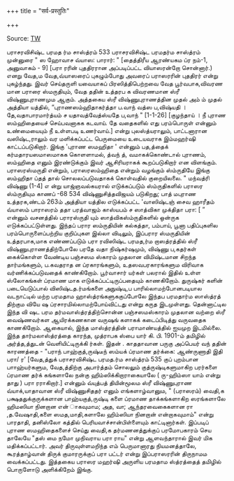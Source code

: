 +++
title = "सर्व-प्रस्तुतिः"

+++

Source: [TW](https://ia801202.us.archive.org/7/items/parasara-visista-parama-dharma-sastra/Parasara-Visista-Parama-Dharma-Sastra.pdf)

பராசரவிசிஷ்ட பரமத ர்ம சாஸ்த்ரம் 533 
பராசரவிசிஷ்ட பரமதர்ம சாஸ்த்ரம் 
முன்னுரை 
" ஸ ஹோவாச வ்யாஸ: பாரார்: " [தைத்திரீய ஆரண்யகம ப்ர நம்-1, அனுவாகம் - 9] [பரா ரரின் புததிரரான அப்படிப்பட்ட வியாஸரன்றோ சொன்னார்.) எனறு வேத,ம வேத,வ்யாஸரைப் புகழும்போது அவரைப் பராஸரரின் புததிரர் என்று புகழ்ந்தது. இவர் செய்தருளி யவையாகப் பிரஸித்திபெற்றவை வேத பூர்வபாக,விவரண மான பராரை ஸ்மருதியும், வேத ததின் உத்தரப க விவரணமான ஸ்ரீ விஷ்ணுபுராணமும ஆகும். அத்தகைய ஸ்ரீ விஷ்ணுபுராணத்தின முதல் அம் ம் முதல் அத்தியா யத்தில், 
“புராணஸம்ஹிதாகர்த்தா ப.வாந் வத்ஸ ப,விஷ்யதி । 
தே,வதாபாரமார்த்யம் ச யதாவத்வேத்ஸ்யதே ப,வாந் " 
[1-1-26] [குழந்தாய் । நீ புராண ஸம்ஹிதையைச் செய்பவனாகக கடவாய். தே வதைகளில் எது பரம்பொருள் என்னும் உண்மையையும் நீ உள்ளபடி உணர்வாய்.] என்று புலஸ்த்யராலும், பாட்டனாரான வஸிஷ்ட,ராலும் வர மளிக்கப்பட்ட பெருமையை உடையவராக இம்மஹர்ஷி காட்டப்படுகிறார். இங்கு 'புராண ஸமஹிதா ' என்னும் பத,த்தைக் கர்மதாரயஸமாஸமாகக கொளளாமல், த்வந் த், வமாகக்கொண்டால் புராணம், ஸம்ஹிதை எனும் இரண்டுக்கும் இவர் ஆசிரியராகக் கூறப்படுகிறார் என விளங்கும். பராஸரஸ்மருதி என்றும், பராஸரஸம்ஹிதை என்றும் வழங்கும் ஸ்ம்ருதியே இங்கு ஸம்ஹிதா ப்தத் தால் சொலலப்படுவதாகக் கொள்வதில் குறையிலலை. " மந்வத்ரி விஷ்ணு (1-4] எ ன்று யாஜ்ஞவல்கயரால் எடுக்கப்படும் ஸ்ம்ருதிகளில் பராஸர ஸ்ம்ருதியும காணப் 
-68 
534 விஷ்ணுசித்தவிஜயம் 
படுகிறது; பாத் மபுராண உத்தரக,ண்டம் 263ம் அத்தியா யத்தில எடுக்கப்பட்ட 'வாஸிஷ்டஞ் சைவ ஹாரீதம் வ்யாஸம் பாராஸரம் ததா பரத்வாஜம் காஸ்யபம் ச ஸாத்விகா முக்திதா பரா: [ ” என்னும் வசனத்தில் பராரஸ்ருதி யும் ஸாத்விகஸ்ம்ருதிகளில் ஒன்ருக எடுக்கப்பட்டுள்ளது. இந்தப் பரார ஸம்ருதியின் கல்கத்தா, பம்பாய், பூனா பதிப்புகளில பரம்பொருளைப்பற்றிய குறிப்புகள இல்லா விடிலும், இப்பரார ஸ்மருதியின் உத்தரபாக,மாக எண்ணப்படும் பரா ரவிஸிஷ்ட பரமத,ர்ம றாஸத்ரத்தில் ஸ்ரீ விஷ்ணுபுராணத்திற்போலே பரதே வதா நிஷ்கர்ஷமும், விஷ்ணு ப,கதர்கள் கைக்கொள்ள வேண்டிய பஞ்சஸம ஸ்காரம் முதலான விமிஷ்டமான சிறந்த தார்மங்களும், ப.கவதராத ன ப்ரகாரங்களும், உதஸவபரகாரங்களும விரிவாக வர்ணிக்கப்படுவதைக் காண்கிறோம். பூர்வாசார் யர்கள் பலரால் இதில் உள்ள ஸ்லோகங்கள் ப்ரமாண மாக எடுக்கப்பட்டிருப்பதையும் காணகிறோம். துருஷ்கர் களின் படையெடுப்பால் விஸிஷ்டத.ர்மங்களை அநுஷ்டி,ப பாரில்லாமற்போனபடியால வடநாட்டில் மற்ற பரமதாம ஹாஸ்த்ரங்களுககுப்போலே இந்தப பரமதார்ம ஸாஸ்த்ரத் திற்கும வியே ஷ ப்ரசாரமில்லாமற்போய்விட்டது என்று கருத இடமுள்ளது. தென்னாட்டில இந்த வி ஷட பரம தர்மவாஸ்த்ரத்திற்சொன்ன பஞ்சஸமஸ்காரம் முதலான வற்றை ஸ்ரீ வைஷ்ணவர்கள ஆயிரக்கணகான வருஷங் களாகக் கடைப்பிடித்து வருவதைக காணகிறோம். ஆகையால், இந்த மாஸ்த்ரத்தின் பராமாண்யத்தில் ஐயமுற இடமில்லை. இந்த தார்மலாஸ்த்ரத்தை காரந்த, முத்ராபக ஸ்பை யார் கி. பி. 1901-ம் தமிழில் அர்த்த,த்துடன் வெளியிட்டிருக்கி ர்கள். 
இதன் . காததாவான பருகு அப்பெயர் வந் ததின் காரணத்தை - "பராந் பாஹ்குத்,ருஷ்டீந் ஸம்யக் ப்ரமாண தர்க்கை: ஆண்ருணாதி இதி பரா/ ர' [வேத,த்துக் 
பராசரவிசிஷ்ட பரமத.ர்ம சாஸ்த்ரம் 535 
குப் புறம்பான பாாஹ்யர்களும, வேத,த்திற்கு அபார்த்தம் சொலலும் குத்ருஷ்டிகளுமாகிற பரர்களை ப்ரமாண தர்க் கங்களாலே நன்கு ஹிம்ஸிக்கிறாராகையாலே ( ரு-ஹிம்ஸா யாம் என்று தாது ) பரா ரராகிறார்.] என்னும் வ்யுத்பத் தியின்மூலம ஸ்ரீ விஷ்ணுபுராண வ்யாக்,யாதாவான ஸ்ரீ விஷ்ணுசிததர் எனும் எங்களாழ்வானும, " (பராஸரம்) வைதி,க பக்ஷததுக்குருக்களான பாஹ்யகுத்,ருஷ்டி களை ப்ரமாண தாக்கங்களாகிற ஸரங்களாலே ஹிமஸியா நினறான என் ாகவுமாம; அத, வா; ஆந்தரவைகைகளான ரா ,த.வேஷாதி,களை ஸமத,மாதி,களாலே ஹிம்ஸியா நினறான் என்றாகவுமாம்" என்று பாரதாதி, தனிஸ்லோ கத்தில் பெரியவாச்சான்பிள்ளையும் காட்டினார்கள். 
இப்படிப் புராண ஸமஹிதைகளைச் செய்து வைதி,க தர்மணனத்துக்குப் பரமோபகாரம் செய தாலேயே "தஸ் மை நமோ முநிவராய பரா ராய" என்று ஆளவந்தாரால் இவர் மிக மதிக்கப்பட்டார். அவர் திருவுள்ளமறிந்த எம் பெருமானாரது நியமனத்தாலே, கூரத்தாழ்வான் திருக் குமாரருக்குப் பரா பட்டர் என்று இப்பராஸரரின் திருநாமம வைக்கப்பட்டது. இத்தகைய பராஸர மஹர்ஷி அருளிய பரமதாம ஸ்த்ரத்தைத் தமிழில் பொருளோடு அளிக்கிறேம் இங்கு. 
